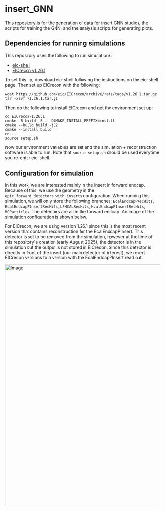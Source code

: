 # insert_GNN
This repository is for the generation of data for insert GNN studies, the scripts for training the GNN, and the analysis scripts for generating plots.

## Dependencies for running simulations
This repository uses the following to run simulations:
- [eic-shell](https://github.com/eic/eic-shell)
- [EICrecon v1.26.1](https://github.com/eic/EICrecon/releases/tag/v1.26.1)

To set this up, download eic-shell following the instructions on the eic-shell page. Then set up EICrecon with the following:
```
wget https://github.com/eic/EICrecon/archive/refs/tags/v1.26.1.tar.gz
tar -xzvf v1.26.1.tar.gz
```
Then do the following to install EICrecon and get the environment set up:
```
cd EICrecon-1.26.1
cmake -B build -S . -DCMAKE_INSTALL_PREFIX=install
cmake --build build -j12
cmake --install build
cd ..
source setup.sh
```
Now our environment variables are set and the simulation + reconstruction software is able to run. Note that `source setup.sh` should be used everytime you re-enter eic-shell.

## Configuration for simulation
In this work, we are interested mainly in the insert in forward endcap. Because of this, we use the geometry in the `epic_forward_detectors_with_inserts` configuration. When running this simulation, we will only store the following branches: `EcalEndcapPRecHits`, `EcalEndcapPInsertRecHits`, `LFHCALRecHits`, `HcalEndcapPInsertRecHits`, `MCParticles`. The detectors are all in the forward endcap. An image of the simulation configuration is shown below.

For EICrecon, we are using version 1.26.1 since this is the most recent version that contains reconstruction for the EcalEndcapPInsert. This detector is set to be removed from the simulation, however at the time of this repository's creation (early August 2025), the detector is in the simulation but the output is not stored in EICrecon. Since this detector is directly in front of the insert (our main detector of interest), we revert EICrecon versions to a version with the EcalEndcapPInsert read out.

<img width="1291" height="783" alt="Image" src="https://github.com/user-attachments/assets/cf1c7996-3102-42db-95e7-9f593804faa0" />
